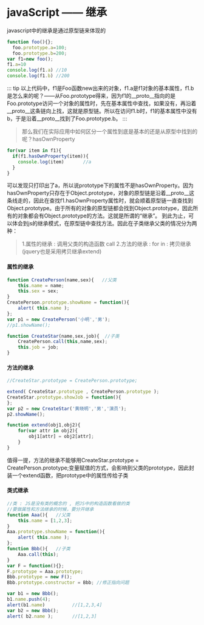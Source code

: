 # javaScript —— 继承

javascript中的继承是通过原型链来体现的

```js
function foo(){};
  foo.prototype.a=100;
  foo.prototype.b=200;
var f1=new foo();
f1.a=10
console.log(f1.a) //10
console.log(f1.b) //200
```

::: tip
以上代码中，f1是Foo函数new出来的对象，f1.a是f1对象的基本属性，f1.b是怎么来的呢？——从Foo.prototype得来，因为f1的__proto__指向的是Foo.prototype访问一个对象的属性时，先在基本属性中查找，如果没有，再沿着__proto__这条链向上找，这就是原型链。所以在访问f1.b时，f1的基本属性中没有b，于是沿着__proto__找到了Foo.prototype.b。
:::

>那么我们在实际应用中如何区分一个属性到底是基本的还是从原型中找到的呢？hasOwnProperty

```js
for(var item in f1){
  if(f1.hasOwnProperty(item)){
    console.log(item)       //a
  }
}
```
可以发现只打印出了a，所以说prototype下的属性不是hasOwnProperty。因为hasOwnProperty只存在于Object.prototype，对象的原型链是沿着__proto__这条线走的，因此在查找f1.hasOwnProperty属性时，就会顺着原型链一直查找到Object.prototype。由于所有的对象的原型链都会找到Object.prototype，因此所有的对象都会有Object.prototype的方法。这就是所谓的“继承”。
到此为止，可以体会到js的继承模式，在原型链中查找方法。因此在子类继承父类的情况分为两种：
>1.属性的继承 : 调用父类的构造函数 call
2.方法的继承 : for in :  拷贝继承 (jquery也是采用拷贝继承extend)

#### 属性的继承
```js
function CreatePerson(name,sex){   //父类
	this.name = name;
	this.sex = sex;
}
CreatePerson.prototype.showName = function(){
	alert( this.name );
};
var p1 = new CreatePerson('小明','男');
//p1.showName();

function CreateStar(name,sex,job){  //子类
	CreatePerson.call(this,name,sex);
	this.job = job;
}
```
#### 方法的继承
```js
//CreateStar.prototype = CreatePerson.prototype;

extend( CreateStar.prototype , CreatePerson.prototype );
CreateStar.prototype.showJob = function(){
};
var p2 = new CreateStar('黄晓明','男','演员');
p2.showName();

function extend(obj1,obj2){
	for(var attr in obj2){
		obj1[attr] = obj2[attr];
	}
}
```
值得一提，方法的继承不能够用CreateStar.prototype = CreatePerson.prototype;变量赋值的方式，会影响到父类的prototype，因此封装一个extend函数，把prototype中的属性传给子类

#### 类式继承
```js
//类 : JS是没有类的概念的 , 把JS中的构造函数看做的类
//要做属性和方法继承的时候，要分开继承
function Aaa(){   //父类
	this.name = [1,2,3];
}
Aaa.prototype.showName = function(){
	alert( this.name );
};
function Bbb(){   //子类
	Aaa.call(this);
}
var F = function(){};
F.prototype = Aaa.prototype;
Bbb.prototype = new F();
Bbb.prototype.constructor = Bbb; //修正指向问题

var b1 = new Bbb();
b1.name.push(4);
alert(b1.name)          //[1,2,3,4]
var b2 = new Bbb();
alert( b2.name );       //[1,2,3]
```
